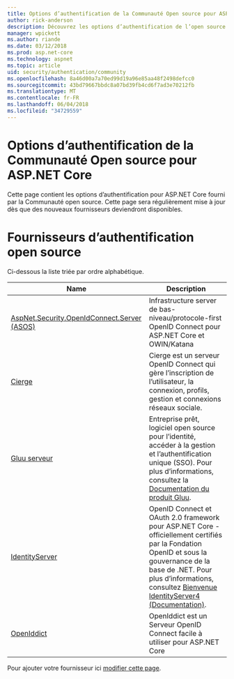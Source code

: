 ```yaml
---
title: Options d’authentification de la Communauté Open source pour ASP.NET Core
author: rick-anderson
description: Découvrez les options d’authentification de l’open source pour ASP.NET Core.
manager: wpickett
ms.author: riande
ms.date: 03/12/2018
ms.prod: asp.net-core
ms.technology: aspnet
ms.topic: article
uid: security/authentication/community
ms.openlocfilehash: 8a46d00a7a70ed99d19a96e85aa48f2498defcc0
ms.sourcegitcommit: 43bd79667bbdc8a07bd39fb4cd6f7ad3e70212fb
ms.translationtype: MT
ms.contentlocale: fr-FR
ms.lasthandoff: 06/04/2018
ms.locfileid: "34729559"
---
```

# <a name="community-oss-authentication-options-for-aspnet-core"></a>Options d’authentification de la Communauté Open source pour ASP.NET Core

Cette page contient les options d’authentification pour ASP.NET Core fourni par la Communauté open source. Cette page sera régulièrement mise à jour dès que des nouveaux fournisseurs deviendront disponibles.

# <a name="oss-authentication-providers"></a>Fournisseurs d’authentification open source

Ci-dessous la liste triée par ordre alphabétique.

| Name | Description |
| ---- | ----------- |
| [AspNet.Security.OpenIdConnect.Server (ASOS)](https://github.com/aspnet-contrib/AspNet.Security.OpenIdConnect.Server) | Infrastructure server de bas-niveau/protocole-first OpenID Connect pour ASP.NET Core et OWIN/Katana |
| [Cierge](https://github.com/pwdless/Cierge) | Cierge est un serveur OpenID Connect qui gère l’inscription de l’utilisateur, la connexion, profils, gestion et connexions réseaux sociale. |
| [Gluu serveur](https://gluu.org/) | Entreprise prêt, logiciel open source pour l’identité, accéder à la gestion et l’authentification unique (SSO). Pour plus d’informations, consultez la [Documentation du produit Gluu](https://gluu.org/docs/). |
| [IdentityServer](https://identityserver.io/) | OpenID Connect et OAuth 2.0 framework pour ASP.NET Core - officiellement certifiés par la Fondation OpenID et sous la gouvernance de la base de .NET. Pour plus d’informations, consultez [Bienvenue IdentityServer4 (Documentation)](https://identityserver4.readthedocs.io/en/release/). |
| [OpenIddict](https://github.com/openiddict/openiddict-core) | OpenIddict est un Serveur OpenID Connect facile à utiliser pour ASP.NET Core |

Pour ajouter votre fournisseur ici [modifier cette page](https://github.com/login?return_to=https%3A%2F%2Fgithub.com%2Faspnet%2FDocs%2Fedit%2Fmaster%2Faspnetcore%2Fsecurity%2Fauthentication%2Fcommunity.md).

